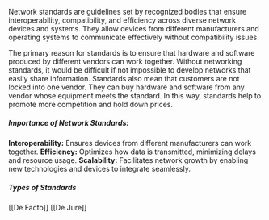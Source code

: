 Network standards are guidelines set by recognized bodies that ensure interoperability, compatibility, and efficiency across diverse network devices and systems. They allow devices from different manufacturers and operating systems to communicate effectively without compatibility issues.

 The primary reason for standards is to ensure that hardware and software produced by different vendors can work together. Without networking standards, it would be difficult if not impossible to develop networks that easily share information.
 Standards also mean that customers are not locked into one vendor. 
 They can buy hardware and software from any vendor whose equipment meets the standard. In this way, standards help to promote more competition and hold down prices.

##### Importance of Network Standards:
**Interoperability:** Ensures devices from different manufacturers can work together.
**Efficiency:** Optimizes how data is transmitted, minimizing delays and resource usage.
**Scalability:** Facilitates network growth by enabling new technologies and devices to integrate seamlessly.
##### Types of Standards
[[De Facto]]
[[De Jure]]